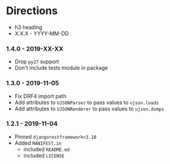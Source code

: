 # Directions

- h3 heading
- X.X.X - YYYY-MM-DD

### 1.4.0 - 2019-XX-XX

- Drop `py27` support
- Don't include tests module in package

### 1.3.0 - 2019-11-05

- Fix DRF4 import path
- Add attributes to `UJSONParser` to pass values to `ujson.loads`
- Add attributes to `UJSONRenderer` to pass values to `ujson.dumps`

### 1.2.1 - 2019-11-04

- Pinned `djangorestframework<3.10`
- Added `MANIFEST.in`
    - included `README.md`
    - included `LICENSE`
    